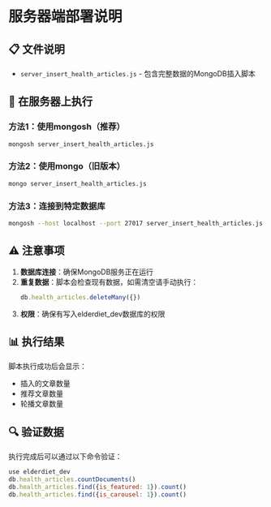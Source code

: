 # 服务器端部署说明

## 📋 文件说明

- `server_insert_health_articles.js` - 包含完整数据的MongoDB插入脚本

## 🚀 在服务器上执行

### 方法1：使用mongosh（推荐）
```bash
mongosh server_insert_health_articles.js
```

### 方法2：使用mongo（旧版本）
```bash
mongo server_insert_health_articles.js
```

### 方法3：连接到特定数据库
```bash
mongosh --host localhost --port 27017 server_insert_health_articles.js
```

## ⚠️ 注意事项

1. **数据库连接**：确保MongoDB服务正在运行
2. **重复数据**：脚本会检查现有数据，如需清空请手动执行：
   ```javascript
   db.health_articles.deleteMany({})
   ```
3. **权限**：确保有写入elderdiet_dev数据库的权限

## 📊 执行结果

脚本执行成功后会显示：
- 插入的文章数量
- 推荐文章数量
- 轮播文章数量

## 🔍 验证数据

执行完成后可以通过以下命令验证：
```javascript
use elderdiet_dev
db.health_articles.countDocuments()
db.health_articles.find({is_featured: 1}).count()
db.health_articles.find({is_carousel: 1}).count()
```
